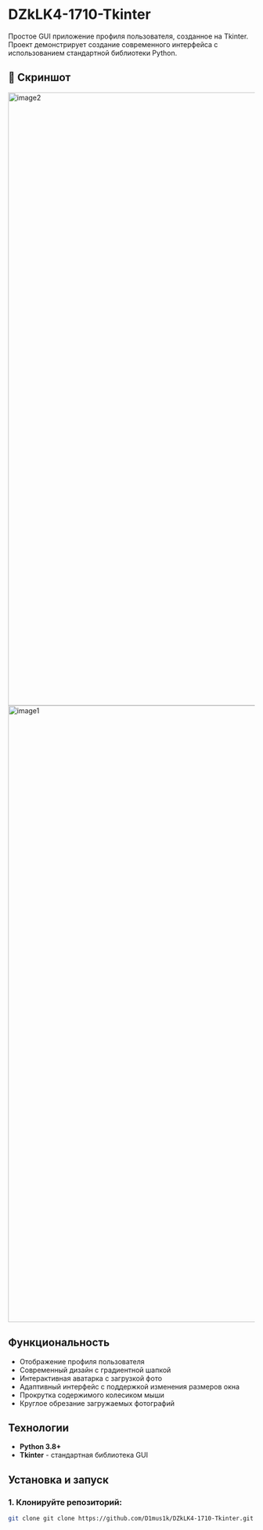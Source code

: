 # DZkLK4-1710-Tkinter
Простое GUI приложение профиля пользователя, созданное на Tkinter. Проект демонстрирует создание современного интерфейса с использованием стандартной библиотеки Python.

## 📸 Скриншот

<img width="881" height="1249" alt="image2" src="https://github.com/user-attachments/assets/702de5a2-4b6e-4b3b-a973-31b260c34454" />
<img width="883" height="1256" alt="image1" src="https://github.com/user-attachments/assets/1e5f91e9-4852-4483-95b7-2df0436946e6" />


##  Функциональность

-  Отображение профиля пользователя
-  Современный дизайн с градиентной шапкой
-  Интерактивная аватарка с загрузкой фото
-  Адаптивный интерфейс с поддержкой изменения размеров окна
-  Прокрутка содержимого колесиком мыши
-  Круглое обрезание загружаемых фотографий

##  Технологии

- **Python 3.8+**
- **Tkinter** - стандартная библиотека GUI

##  Установка и запуск

### 1. Клонируйте репозиторий:
```bash
git clone git clone https://github.com/D1mus1k/DZkLK4-1710-Tkinter.git
